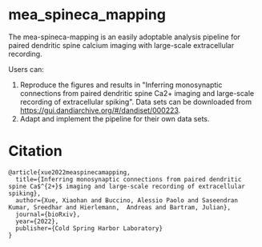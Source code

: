 # mea_spineca_mapping
The mea-spineca-mapping is an easily adoptable analysis pipeline for paired dendritic spine calcium imaging with large-scale extracellular recording. 

Users can:
1. Reproduce the figures and results in "Inferring monosynaptic connections from paired dendritic spine Ca2+ imaging and large-scale recording of extracellular spiking". Data sets can be downloaded from https://gui.dandiarchive.org/#/dandiset/000223.
2. Adapt and implement the pipeline for their own data sets.

# Citation
```
@article{xue2022measpinecamapping,
  title={Inferring monosynaptic connections from paired dendritic spine Ca$^{2+}$ imaging and large-scale recording of extracellular spiking},
  author={Xue, Xiaohan and Buccino, Alessio Paolo and Saseendran Kumar, Sreedhar and Hierlemann,  Andreas and Bartram, Julian},
  journal={bioRxiv},
  year={2022},
  publisher={Cold Spring Harbor Laboratory}
}
```

